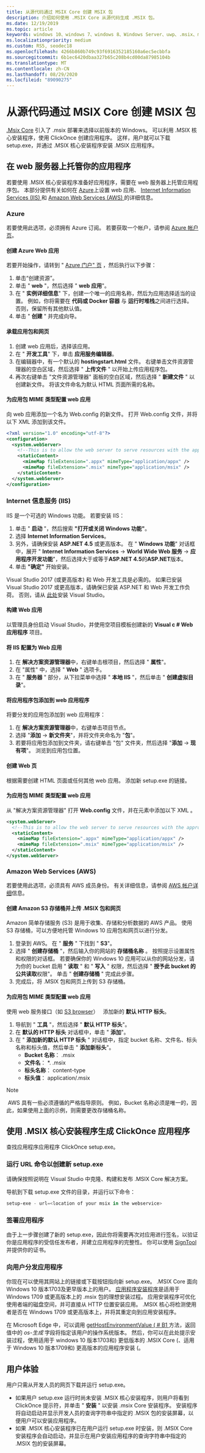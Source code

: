 ```yaml
---
title: 从源代码通过 MSIX Core 创建 MSIX 包
description: 介绍如何使用 .MSIX Core 从源代码生成 .MSIX 包。
ms.date: 12/19/2019
ms.topic: article
keywords: windows 10、windows 7、windows 8、Windows Server、uwp、.msix、msixcore、1709、1703、1607、1511、1507
ms.localizationpriority: medium
ms.custom: RS5, seodec18
ms.openlocfilehash: 4266b860b749c93f6916352185160a6ec5ecbbfa
ms.sourcegitcommit: 6b1ec6420dbaa327b65c208b4cd00da87985104b
ms.translationtype: MT
ms.contentlocale: zh-CN
ms.lasthandoff: 08/29/2020
ms.locfileid: "89090275"
---
```

# <a name="create-an-msix-package-with-msix-core-from-source-code"></a>从源代码通过 MSIX Core 创建 MSIX 包

[.Msix Core](msixcore.md) 引入了 .msix 部署来选择以前版本的 Windows。 可以利用 .MSIX 核心安装程序，使用 ClickOnce 创建应用程序。 这样，用户就可以下载 setup.exe，并通过 .MSIX 核心安装程序安装 .MSIX 应用程序。

## <a name="host-your-app-on-a-web-server"></a>在 web 服务器上托管你的应用程序

若要使用 .MSIX 核心安装程序准备好应用程序，需要在 web 服务器上托管应用程序包。 本部分提供有关如何在 [Azure](#azure)上设置 web 应用、 [Internet Information Services (IIS) ](#internet-information-services-iis)和 [Amazon Web Services (AWS) ](#amazon-web-services-aws)的详细信息。

### <a name="azure"></a>Azure

若要使用此选项，必须拥有 Azure 订阅。 若要获取一个帐户，请参阅 [Azure 帐户页](https://azure.microsoft.com/free/)。

#### <a name="create-an-azure-web-app"></a>创建 Azure Web 应用

若要开始操作，请转到 " [Azure 门户" 页](https://portal.azure.com/) ，然后执行以下步骤：

1. 单击“创建资源”。
2. 单击 " **web** "，然后选择 " **web 应用**"。
3. 在 " **实例详细信息**" 下，创建一个唯一的应用名称，然后为应用选择适当的设置。 例如，你将需要在 **代码或 Docker 容器** 与 **运行时堆栈**之间进行选择。 否则，保留所有其他默认值。
4. 单击 " **创建** " 并完成向导。

#### <a name="host-the-app-package-and-the-web-page"></a>承载应用包和网页

1. 创建 web 应用后，选择该应用。
2. 在 " **开发工具**" 下，单击 **应用服务编辑器**。
3. 在编辑器中，有一个默认的 **hostingstart.html** 文件。 右键单击文件资源管理器的空白区域，然后选择 " **上传文件** " 以开始上传应用程序包。
4. 再次右键单击 "文件资源管理器" 面板的空白区域，然后选择 " **新建文件** " 以创建新文件。 将该文件命名为默认 HTML 页面所需的名称。

#### <a name="configure-the-web-app-for-app-package-mime-types"></a>为应用包 MIME 类型配置 web 应用

向 web 应用添加一个名为 Web.config 的新文件。 打开 Web.config 文件，并将以下 XML 添加到该文件。

```xml
<?xml version="1.0" encoding="utf-8"?>
<configuration>
  <system.webServer>
    <!--This is to allow the web server to serve resources with the appropriate file extensions-->
    <staticContent>
      <mimeMap fileExtension=".appx" mimeType="application/appx" />
      <mimeMap fileExtension=".msix" mimeType="application/msix" />
    </staticContent>
  </system.webServer>
</configuration>
```

### <a name="internet-information-services-iis"></a>Internet 信息服务 (IIS)

IIS 是一个可选的 Windows 功能。 若要安装 IIS：

1. 单击 " **启动** "，然后搜索 **"打开或关闭 Windows 功能"**。
2. 选择 **Internet Information Services**。 
3. 另外，请确保安装 **ASP.NET 4.5** 或更高版本。 在 " **Windows 功能**" 对话框中，展开 " **Internet Information Services**  ->  **World Wide Web 服务**  ->  **应用程序开发功能**"，然后选择大于或等于**ASP.NET 4.5**的**ASP.NET**版本。
4. 单击 **"确定"** 开始安装。

Visual Studio 2017 (或更高版本) 和 Web 开发工具是必需的。 如果已安装 Visual Studio 2017 或更高版本，请确保已安装 ASP.NET 和 Web 开发工作负荷。 否则，请从 [此处](/visualstudio/install/install-visual-studio)安装 Visual Studio。

#### <a name="build-a-web-app"></a>构建 Web 应用

以管理员身份启动 Visual Studio，并使用空项目模板创建新的 **Visual c # Web 应用程序** 项目。

#### <a name="configure-iis-with-your-web-app"></a>将 IIS 配置为 Web 应用

1. 在 **解决方案资源管理器**中，右键单击根项目，然后选择 " **属性**"。 
2. 在 "属性" 中，选择 " **Web** " 选项卡。 
3. 在 " **服务器** " 部分，从下拉菜单中选择 " **本地 IIS** "，然后单击 " **创建虚拟目录**"。

#### <a name="add-the-app-package-to-the-web-application"></a>将应用程序包添加到 web 应用程序

将要分发的应用包添加到 web 应用程序：

1. 在 **解决方案资源管理器**中，右键单击项目节点。
2. 选择 "**添加**  ->  **新文件夹**"，并将文件夹命名为 "**包**"。 
3. 若要将应用包添加到文件夹，请右键单击 "包" 文件夹，然后选择 "**添加**  ->  **现有项**"。 浏览到应用包位置。

#### <a name="create-a-web-page"></a>创建 Web 页

根据需要创建 HTML 页面或任何其他 web 应用。 添加新 setup.exe 的链接。

#### <a name="configure-the-web-app-for-app-package-mime-types"></a>为应用包 MIME 类型配置 web 应用

从 "解决方案资源管理器" 打开 **Web.config** 文件，并在元素中添加以下 XML <configuration> 。

```xml
<system.webServer>
  <!--This is to allow the web server to serve resources with the appropriate file extensions-->
  <staticContent>
    <mimeMap fileExtension=".appx" mimeType="application/appx" />
    <mimeMap fileExtension=".msix" mimeType="application/msix" />
  </staticContent>
</system.webServer>
```

### <a name="amazon-web-services-aws"></a>Amazon Web Services (AWS)

若要使用此选项，必须具有 AWS 成员身份。 有关详细信息，请参阅 [AWS 帐户详细](https://aws.amazon.com/free/)信息。

#### <a name="create-an-amazon-s3-bucket-and-upload-your-msix-packages-and-web-pages"></a>创建 Amazon S3 存储桶并上传 .MSIX 包和网页

Amazon 简单存储服务 (S3) 是用于收集、存储和分析数据的 AWS 产品。 使用 S3 存储桶，可以方便地托管 Windows 10 应用包和网页以进行分发。

1. 登录到 AWS。 在 " **服务** " 下找到 " **S3**"。
2. 选择 " **创建存储桶** "，然后输入你的网站的 **存储桶名称** 。 按照提示设置属性和权限的对话框。 若要确保你的 Windows 10 应用可以从你的网站分发，请为你的 bucket 启用 " **读取** " 和 " **写入** " 权限，然后选择 " **授予此 bucket 的公共读取**权限"。 单击 " **创建存储桶** " 完成此步骤。
3. 完成后，将 .MSIX 包和网页上传到 S3 存储桶。

#### <a name="configure-the-web-app-for-app-package-mime-types"></a>为应用包 MIME 类型配置 web 应用

使用 web 服务接口（如 [S3 browser](https://s3browser.com/features-content-mime-types-editor.aspx)）   添加新的 **默认 HTTP 标头**。

1. 导航到 " **工具** "，然后选择 " **默认 HTTP 标头**"。
2. 在 **默认的 HTTP 标头** 对话框中，单击 " **添加**"。
3. 在 " **添加新的默认 HTTP 标头** " 对话框中，指定 bucket 名称、文件名、标头名称和标头值，然后单击 " **添加新标头**"。
    * **Bucket 名称**： .msix
    * **文件名**： *. .msix
    * **标头名称**： content-type
    * **标头值**： application/.msix

> [!NOTE]
> AWS 具有一些必须遵循的严格指导原则。 例如，Bucket 名称必须是唯一的，因此，如果使用上面的示例，则需要更改存储桶名称。

## <a name="use-the-msix-core-installer-to-build-the-clickonce-application"></a>使用 .MSIX 核心安装程序生成 ClickOnce 应用程序

查找应用程序应用程序 ClickOnce setup.exe。

### <a name="run-url-command-to-create-new-setupexe"></a>运行 URL 命令以创建新 setup.exe

请确保按照说明在 Visual Studio 中克隆、构建和发布 .MSIX Core 解决方案。

导航到下载 setup.exe 文件的目录，并运行以下命令：

```PowerShell
setup-exe - url=<location of your msix in the webservice>
```

### <a name="sign-the-application"></a>签署应用程序

由于上一步骤创建了新的 setup.exe，因此你将需要再次对应用进行签名，以验证你是应用程序的受信任发布者，并建立应用程序的完整性。 你可以使用 [SignTool](/dotnet/framework/tools/signtool-exe) 并提供你的证书。

### <a name="distribute-the-application-to-your-users"></a>向用户分发应用程序

你现在可以使用其网站上的链接或下载按钮指向新 setup.exe。 .MSIX Core 面向 Windows 10 版本1703及更早版本上的用户。 [应用程序安装程序](../app-installer/installing-windows10-apps-web.md)是适用于 Windows 1709 或更高版本上的 .msix 包的理想安装过程。 应用安装程序可优化使用者端的磁盘空间，并可直接从 HTTP 位置安装应用。 .MSIX 核心将检测使用者是否在 Windows 1709 或更高版本上，并将其重定向到应用安装程序。 

在 Microsoft Edge 中，可以调用 [getHostEnvironmentValue ( # B1 ](/previous-versions/windows/internet-explorer/ie-developer/platform-apis/mt795399(v=vs.85)) 方法，返回值中的 *os-生成* 字段将指定该用户的操作系统版本。 然后，你可以在此处提示安装过程，使用适用于 windows 10 版本1703和) 更低版本的 .MSIX Core (、适用于 Windows 10 版本1709和) 更高版本的应用程序安装 (。

## <a name="user-experience"></a>用户体验

用户只需从开发人员的网页下载并运行 setup.exe。

* 如果用户 setup.exe 运行时尚未安装 .MSIX 核心安装程序，则用户将看到 ClickOnce 提示符，并单击 " **安装** " 以安装 .msix Core 安装程序。 安装程序将自动启动并显示开发人员的查询字符串中指定的 .MSIX 包的安装屏幕，以便用户可以安装应用程序。
* 如果 .MSIX 核心安装程序已在用户运行 setup.exe 时安装，则 .MSIX Core 安装程序会自动启动，并显示在用户安装应用程序的查询字符串中指定的 .MSIX 包的安装屏幕。